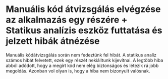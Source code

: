 # Manuális kód átvizsgálás elvégzése az alkalmazás egy részére + Statikus analízis eszköz futtatása és jelzett hibák átnézése

Manuális kódátvizsgálás során nem fedeztünk fel hibát. A statikus analíz számos hibát felvetett, ezek egy részét nekiálltunk kijevítnai. A legtöbb hiba abból adódott, hogy a megírt kód nem elég biztonságos és létezik rá jobb megoldás. Azonban vol olyan is, hogy a hiba nem bizonyult valósnak.